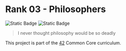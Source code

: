 # Rank 03 - Philosophers

![Static Badge](https://img.shields.io/badge/Score-100%2F100-green?style=for-the-badge&logo=42&color=%233a9100)
![Static Badge](https://img.shields.io/badge/Language-C-orange?style=for-the-badge&logo=C)

> I never thought philosophy would be so deadly

This project is part of the [42](https://www.42network.org) Common Core curriculum.
